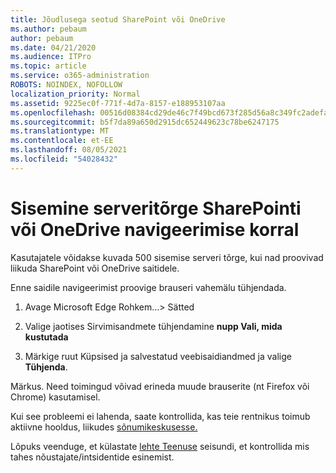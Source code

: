 ```yaml
---
title: Jõudlusega seotud SharePoint või OneDrive
ms.author: pebaum
author: pebaum
ms.date: 04/21/2020
ms.audience: ITPro
ms.topic: article
ms.service: o365-administration
ROBOTS: NOINDEX, NOFOLLOW
localization_priority: Normal
ms.assetid: 9225ec0f-771f-4d7a-8157-e188953107aa
ms.openlocfilehash: 00516d08384cd29de46c7f49bcd673f285d56a8c349fc2adefa5ea2173abd7b6
ms.sourcegitcommit: b5f7da89a650d2915dc652449623c78be6247175
ms.translationtype: MT
ms.contentlocale: et-EE
ms.lasthandoff: 08/05/2021
ms.locfileid: "54028432"
---
```

# <a name="internal-server-error-when-navigating-to-sharepoint-or-onedrive-sites"></a>Sisemine serveritõrge SharePointi või OneDrive navigeerimise korral

Kasutajatele võidakse kuvada 500 sisemise serveri tõrge, kui nad proovivad liikuda SharePoint või OneDrive saitidele. 

Enne saidile navigeerimist proovige brauseri vahemälu tühjendada.


1. Avage Microsoft Edge Rohkem...> Sätted

2. Valige jaotises Sirvimisandmete tühjendamine **nupp Vali, mida kustutada**

3. Märkige ruut Küpsised ja salvestatud veebisaidiandmed ja valige **Tühjenda**.

Märkus. Need toimingud võivad erineda muude brauserite (nt Firefox või Chrome) kasutamisel.

Kui see probleemi ei lahenda, saate kontrollida, kas teie rentnikus toimub aktiivne hooldus, liikudes [sõnumikeskusesse.](https://portal.office.com/adminportal/home#/MessageCenter)

Lõpuks veenduge, et külastate [lehte Teenuse](https://portal.office.com/adminportal/home#/servicehealth) seisundi, et kontrollida mis tahes nõustajate/intsidentide esinemist.

